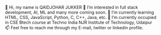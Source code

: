 👋 Hi, my name is QAIDJOHAR JUKKER
👀 I’m interested in full stack development, AI, ML and many more coming soon.
🌱 I’m currently learning HTML, CSS, JavaScript, Python, C, C++, Java, etc.
💞️ I’m currently occupied in CSE Btech course at Techno India NJR Institute of Technology, Udaipur 
📫 Feel free to reach me through my E-mail, twitter or linkedin profile.

<!---
qaidjoharj53/qaidjoharj53 is a ✨ special ✨ repository because its `README.md` (this file) appears on your GitHub profile.
You can click the Preview link to take a look at your changes.
--->
